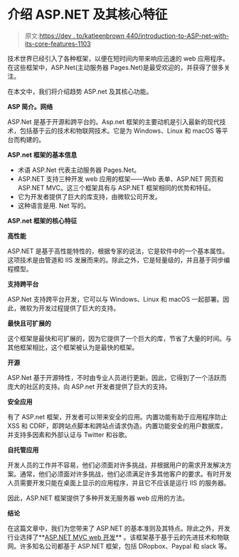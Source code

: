 # 介绍 ASP.NET 及其核心特征

> 原文:[https://dev . to/katleenbrown 440/introduction-to-ASP-net-with-its-core-features-1103](https://dev.to/katleenbrown440/introduction-to-asp-net-with-its-core-features-11o3)

技术世界已经引入了各种框架，以便在短时间内带来响应迅速的 web 应用程序。在这些框架中，ASP.Net(主动服务器 Pages.Net)是最受欢迎的，并获得了很多关注。

在本文中，我们将介绍趋势 ASP.net 及其核心功能。

**ASP 简介。网络**

ASP.Net 是基于开源和跨平台的。Asp.net 框架的主要动机是引入最新的现代技术，包括基于云的技术和物联网技术。它是为 Windows、Linux 和 macOS 等平台而构建的。

**ASP.net 框架的基本信息**

*   术语 ASP.Net 代表主动服务器 Pages.Net。
*   ASP.NET 支持三种开发 web 应用的框架——Web 表单、ASP.NET 网页和 ASP.NET MVC。这三个框架具有与 ASP.NET 框架相同的优势和特征。
*   它为开发者提供了巨大的库支持，由微软公司开发。
*   这种语言是用. Net 写的。

**ASP.net 框架的核心特征**

**高性能**

ASP.NET 是基于高性能特性的，根据专家的说法，它是软件中的一个基本属性。这项技术是由管道和 IIS 发展而来的。除此之外，它是轻量级的，并且基于同步编程模型。

**支持跨平台**

ASP.Net 支持跨平台开发，它可以与 Windows、Linux 和 macOS 一起部署。因此，微软为开发过程提供了巨大的支持。

**最快且可扩展的**

这个框架是最快和可扩展的，因为它提供了一个巨大的库，节省了大量的时间。与其他框架相比，这个框架被认为是最快的框架。

**开源**

ASP.Net 基于开源特性，不时由专业人员进行更新。因此，它得到了一个活跃而庞大的社区的支持。向 ASP.net 开发者提供了巨大的支持。

**安全应用**

有了 ASP.net 框架，开发者可以带来安全的应用。内置功能有助于应用程序防止 XSS 和 CDRF，即跨站点脚本和跨站点请求伪造。内置功能安全的用户数据库，并支持多因素和外部认证与 Twitter 和谷歌。

**自托管应用**

开发人员的工作并不容易，他们必须面对许多挑战，并根据用户的需求开发解决方案。通常，他们必须面对许多挑战，他们必须满足许多其他客户的要求。有时开发人员需要开发只能在桌面上显示的应用程序，并且它不应该是运行 IIS 的服务器。

因此，ASP.NET 框架提供了多种开发无服务器 web 应用的方法。

**结论**

在这篇文章中，我们为您带来了 ASP.NET 的基本准则及其特点。除此之外，开发行业选择了**[ASP.NET MVC web 开发](https://www.hiddenbrains.com/dotnet-mvc-solution.html)** 。该框架基于基于云的先进技术和物联网。许多知名公司都基于 ASP.NET 框架，包括 DRopbox、Paypal 和 slack 等。